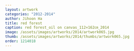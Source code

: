 ```yaml
---
layout: artwork
categories: "2012-2014"
author: Jihoon Ha
title: red forest
caption: red forest_oil on canvas_112×162㎝_2014
image: /assets/images/artworks/2014/artwork065.jpg
thumb: /assets/images/artworks/2014/thumbs/artwork065.jpg
order: 1214018
---
```

